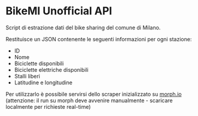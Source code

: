# BikeMI Unofficial API
Script di estrazione dati del bike sharing del comune di Milano.

Restituisce un JSON contenente le seguenti informazioni per ogni stazione:
* ID
* Nome
* Biciclette disponibili
* Biciclette elettriche disponibili
* Stalli liberi
* Latitudine e longitudine


Per utilizzarlo è possibile servirsi dello scraper inizializzato su [morph.io](https://morph.io/pierlauro/bikemi-unofficial-api) (attenzione: il run su morph deve avvenire manualmente - scaricare localmente per richieste real-time)
